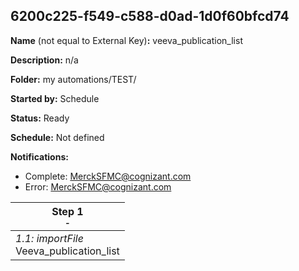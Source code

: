 ## 6200c225-f549-c588-d0ad-1d0f60bfcd74

**Name** (not equal to External Key)**:** veeva_publication_list

**Description:** n/a

**Folder:** my automations/TEST/

**Started by:** Schedule

**Status:** Ready

**Schedule:** Not defined

**Notifications:**

* Complete: MerckSFMC@cognizant.com
* Error: MerckSFMC@cognizant.com

| Step 1<br>_<small>-</small>_ |
| --- |
| _1.1: importFile_<br>Veeva_publication_list |
